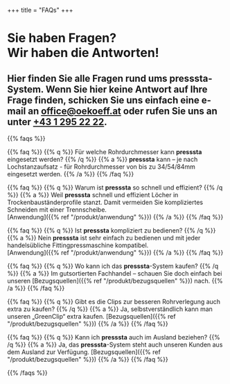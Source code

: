 +++
title = "FAQs"
+++



# Sie haben Fragen?<br>Wir haben die Antworten!

## Hier finden Sie alle Fragen rund ums **presssta**-System. Wenn Sie hier keine Antwort auf Ihre Frage finden, schicken Sie uns einfach eine e-mail an [office@oekoeff.at](mailto:office@oekoeff.at) oder rufen Sie uns an unter [+43 1 295 22 22](tel:+4312952222).


{{% faqs %}}

{{% faq %}}
{{% q %}}
Für welche Rohrdurchmesser kann **presssta** eingesetzt werden?
{{% /q %}}
{{% a %}}
**presssta** kann – je nach Lochstanzaufsatz - für Rohrdurchmesser von bis zu 34/54/84mm eingesetzt werden.
{{% /a %}}
{{% /faq %}}

{{% faq %}}
{{% q %}}
Warum ist **presssta** so schnell und effizient?
{{% /q %}}
{{% a %}}
Weil **presssta** schnell und effizient Löcher in Trockenbauständerprofile stanzt. Damit vermeiden Sie kompliziertes Schneiden mit einer Trennscheibe.  
[Anwendung]({{% ref "/produkt/anwendung" %}})
{{% /a %}}
{{% /faq %}}

{{% faq %}}
{{% q %}}
Ist **presssta** kompliziert zu bedienen?
{{% /q %}}
{{% a %}}
Nein **presssta** ist sehr einfach zu bedienen und mit jeder handelsübliche Fittingpressmaschine kompatibel.  
[Anwendung]({{% ref "/produkt/anwendung" %}})
{{% /a %}}
{{% /faq %}}

{{% faq %}}
{{% q %}}
Wo kann ich das **presssta**-System kaufen?
{{% /q %}}
{{% a %}}
Im gutsortierten Fachhandel – schauen Sie doch einfach bei unseren [Bezugsquellen]({{% ref "/produkt/bezugsquellen" %}}) nach.
{{% /a %}}
{{% /faq %}}

{{% faq %}}
{{% q %}}
Gibt es die Clips zur besseren Rohrverlegung auch extra zu kaufen?
{{% /q %}}
{{% a %}}
Ja, selbstverständlich kann man unseren „GreenClip“ extra kaufen.
[Bezugsquellen]({{% ref "/produkt/bezugsquellen" %}})
{{% /a %}}
{{% /faq %}}

{{% faq %}}
{{% q %}}
Kann ich **presssta** auch im Ausland beziehen?
{{% /q %}}
{{% a %}}
Ja, das **presssta**-System steht auch unseren Kunden aus dem Ausland zur Verfügung.
[Bezugsquellen]({{% ref "/produkt/bezugsquellen" %}})
{{% /a %}}
{{% /faq %}}

{{% /faqs %}}

